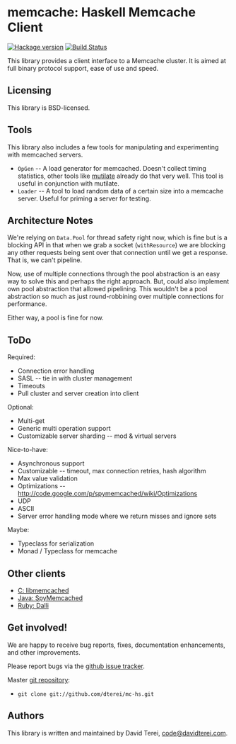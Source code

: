 # memcache: Haskell Memcache Client

[![Hackage version](https://img.shields.io/hackage/v/memcache.svg?style=flat)](https://hackage.haskell.org/package/memcache) [![Build Status](https://img.shields.io/travis/dterei/memcache-hs.svg?style=flat)](https://travis-ci.org/dterei/memcache-hs)

This library provides a client interface to a Memcache cluster. It is
aimed at full binary protocol support, ease of use and speed.

## Licensing

This library is BSD-licensed.

## Tools

This library also includes a few tools for manipulating and
experimenting with memcached servers.

* `OpGen` -- A load generator for memcached. Doesn't collect timing
  statistics, other tools like
  [mutilate](https://github.com/leverich/mutilate) already do that
  very well. This tool is useful in conjunction with mutilate.
* `Loader` -- A tool to load random data of a certain size into a
  memcache server. Useful for priming a server for testing.

## Architecture Notes

We're relying on `Data.Pool` for thread safety right now, which is
fine but is a blocking API in that when we grab a socket
(`withResource`) we are blocking any other requests being sent over
that connection until we get a response. That is, we can't pipeline.

Now, use of multiple connections through the pool abstraction is an
easy way to solve this and perhaps the right approach. But, could also
implement own pool abstraction that allowed pipelining. This wouldn't
be a pool abstraction so much as just round-robbining over multiple
connections for performance.

Either way, a pool is fine for now.

## ToDo

Required:
* Connection error handling
* SASL -- tie in with cluster management
* Timeouts
* Pull cluster and server creation into client

Optional:
* Multi-get
* Generic multi operation support
* Customizable server sharding -- mod & virtual servers

Nice-to-have:
* Asynchronous support
* Customizable -- timeout, max connection retries, hash algorithm
* Max value validation
* Optimizations --  http://code.google.com/p/spymemcached/wiki/Optimizations
* UDP
* ASCII
* Server error handling mode where we return misses and ignore sets

Maybe:
* Typeclass for serialization
* Monad / Typeclass for memcache

## Other clients

* [C: libmemcached](http://libmemcached.org/libMemcached.html)
* [Java: SpyMemcached](http://code.google.com/p/spymemcached/)
* [Ruby: Dalli](https://github.com/mperham/dalli)

## Get involved!

We are happy to receive bug reports, fixes, documentation enhancements,
and other improvements.

Please report bugs via the
[github issue tracker](http://github.com/dterei/mc-hs/issues).

Master [git repository](http://github.com/dterei/mc-hs):

* `git clone git://github.com/dterei/mc-hs.git`

## Authors

This library is written and maintained by David Terei,
<code@davidterei.com>.

